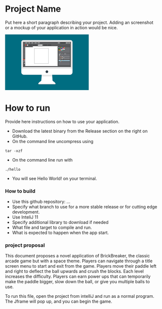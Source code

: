 # Project Name
Put here a short paragraph describing your project. 
Adding an screenshot or a mockup of your application in action would be nice.  

![This is a screenshot.](images.png)
# How to run
Provide here instructions on how to use your application.   
- Download the latest binary from the Release section on the right on GitHub.  
- On the command line uncompress using
```
tar -xzf  
```
- On the command line run with
```
./hello
```
- You will see Hello World! on your terminal.

### How to build
- Use this github repository: ... 
- Specify what branch to use for a more stable release or for cutting edge development.  
- Use InteliJ 11
- Specify additional library to download if needed 
- What file and target to compile and run. 
- What is expected to happen when the app start. 

### project proposal
This document proposes a novel application of BrickBreaker, the classic arcade game but with a space theme. Players can navigate through a title screen menu to start and exit from the game. Players move their paddle left and right to deflect the ball upwards and crush the blocks. Each level increases the difficulty. Players can earn power ups that can temporarily make the paddle bigger, slow down the ball, or give you multiple balls to use.

To run this file, open the project from intelliJ and run as a normal program. The Jframe will pop up, and you can begin the game.
